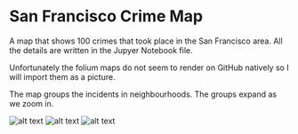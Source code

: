 # San Francisco Crime Map
A map that shows 100 crimes that took place in the San Francisco area.
All the details are written in the Jupyer Notebook file.

Unfortunately the folium maps do not seem to render on GitHub natively so I will import them as a picture.

The map groups the incidents in neighbourhoods. The groups expand as we zoom in.

![alt text](https://github.com/nathankouts/san_francisco_crime_map/blob/main/incident.png?raw=true)
![alt text](https://github.com/nathankouts/san_francisco_crime_map/blob/mainr/incident2.png?raw=true)
![alt text](https://github.com/nathankouts/san_francisco_crime_map/blob/main/incident3.png?raw=true)
